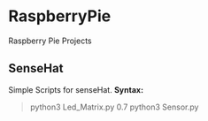 # RaspberryPie
Raspberry Pie Projects

## SenseHat
Simple Scripts for senseHat.
**Syntax:**

>python3 Led_Matrix.py 0.7
>python3 Sensor.py

